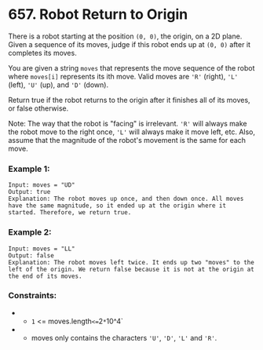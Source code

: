 # 657. Robot Return to Origin

There is a robot starting at the position `(0, 0)`, the origin, on a 2D plane. Given a sequence of its moves, judge if this robot ends up at `(0, 0)` after it completes its moves.

You are given a string `moves` that represents the move sequence of the robot where `moves[i]` represents its ith move. Valid moves are `'R'` (right), `'L'` (left), `'U'` (up), and `'D'` (down).

Return true if the robot returns to the origin after it finishes all of its moves, or false otherwise.

Note: The way that the robot is "facing" is irrelevant. `'R'` will always make the robot move to the right once, `'L'` will always make it move left, etc. Also, assume that the magnitude of the robot's movement is the same for each move.

### Example 1:

```
Input: moves = "UD"
Output: true
Explanation: The robot moves up once, and then down once. All moves have the same magnitude, so it ended up at the origin where it started. Therefore, we return true.
```

### Example 2:

```
Input: moves = "LL"
Output: false
Explanation: The robot moves left twice. It ends up two "moves" to the left of the origin. We return false because it is not at the origin at the end of its moves.
```

### Constraints:

- - `1` <= moves.length` <= `2` * `10^4`
- - moves only contains the characters `'U'`, `'D'`, `'L'` and `'R'`.
